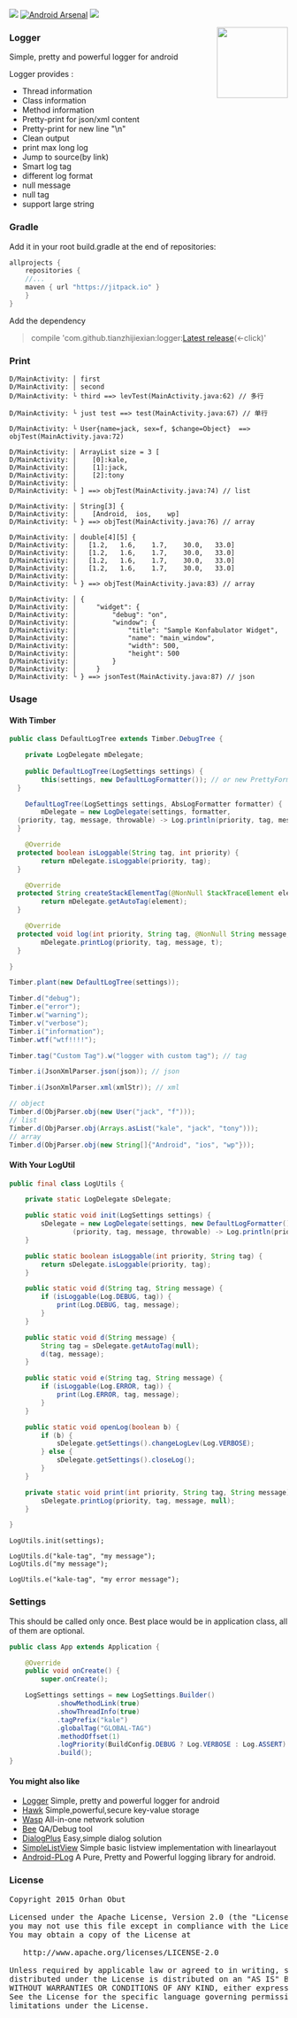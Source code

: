 [![](https://jitpack.io/v/tianzhijiexian/logger.svg)](https://jitpack.io/#tianzhijiexian/logger)
[![Android Arsenal](https://img.shields.io/badge/Android%20Arsenal-Logger-brightgreen.svg?mFormat=flat)](http://android-arsenal.com/details/1/1658) [![](https://img.shields.io/badge/AndroidWeekly-%23147-blue.svg)](http://androidweekly.net/issues/issue-147)

<img align="right" src='https://raw.githubusercontent.com/tianzhijiexian/logger/master/images/logger-logo.png' width='128' height='128'/>

### Logger
Simple, pretty and powerful logger for android

Logger provides :

- Thread information
- Class information
- Method information
- Pretty-print for json/xml content
- Pretty-print for new line "\n"
- Clean output
- print max long log 
- Jump to source(by link)
- Smart log tag
- different log format
- null message
- null tag
- support large string  

### Gradle
Add it in your root build.gradle at the end of repositories:  

```groovy
allprojects {
    repositories {
	//...
	maven { url "https://jitpack.io" }
    }
}
```  

Add the dependency  
> compile 'com.github.tianzhijiexian:logger:[Latest release](https://github.com/tianzhijiexian/logger/releases)(<-click)'

### Print  

```logcat
D/MainActivity: │ first
D/MainActivity: │ second
D/MainActivity: └ third ==> levTest(MainActivity.java:62) // 多行

D/MainActivity: └ just test ==> test(MainActivity.java:67) // 单行

D/MainActivity: └ User{name=jack, sex=f, $change=Object}  ==> objTest(MainActivity.java:72)

D/MainActivity: │ ArrayList size = 3 [ 
D/MainActivity: │    [0]:kale,
D/MainActivity: │    [1]:jack,
D/MainActivity: │    [2]:tony
D/MainActivity: │ 
D/MainActivity: └ ] ==> objTest(MainActivity.java:74) // list

D/MainActivity: │ String[3] { 
D/MainActivity: │    [Android,	ios,	wp]
D/MainActivity: └ } ==> objTest(MainActivity.java:76) // array

D/MainActivity: │ double[4][5] { 
D/MainActivity: │   [1.2,	1.6,	1.7,	30.0,	33.0]
D/MainActivity: │   [1.2,	1.6,	1.7,	30.0,	33.0]
D/MainActivity: │   [1.2,	1.6,	1.7,	30.0,	33.0]
D/MainActivity: │   [1.2,	1.6,	1.7,	30.0,	33.0]
D/MainActivity: │ 
D/MainActivity: └ } ==> objTest(MainActivity.java:83) // array

D/MainActivity: │ {
D/MainActivity: │     "widget": {
D/MainActivity: │         "debug": "on",
D/MainActivity: │         "window": {
D/MainActivity: │             "title": "Sample Konfabulator Widget",
D/MainActivity: │             "name": "main_window",
D/MainActivity: │             "width": 500,
D/MainActivity: │             "height": 500
D/MainActivity: │         }
D/MainActivity: │     }
D/MainActivity: └ } ==> jsonTest(MainActivity.java:87) // json
```

### Usage

#### With Timber

```java
public class DefaultLogTree extends Timber.DebugTree {

    private LogDelegate mDelegate;   
    
    public DefaultLogTree(LogSettings settings) {
        this(settings, new DefaultLogFormatter()); // or new PrettyFormatter()
  }

    DefaultLogTree(LogSettings settings, AbsLogFormatter formatter) {
        mDelegate = new LogDelegate(settings, formatter,
  (priority, tag, message, throwable) -> Log.println(priority, tag, message));
  }

    @Override
  protected boolean isLoggable(String tag, int priority) {
        return mDelegate.isLoggable(priority, tag);
  }

    @Override
  protected String createStackElementTag(@NonNull StackTraceElement element) {
        return mDelegate.getAutoTag(element);
  }

    @Override
  protected void log(int priority, String tag, @NonNull String message, Throwable t) {
        mDelegate.printLog(priority, tag, message, t);
  }

}
```

```java
Timber.plant(new DefaultLogTree(settings));
```

```java
Timber.d("debug"); 
Timber.e("error"); 
Timber.w("warning"); 
Timber.v("verbose"); 
Timber.i("information"); 
Timber.wtf("wtf!!!!");

Timber.tag("Custom Tag").w("logger with custom tag"); // tag

Timber.i(JsonXmlParser.json(json)); // json

Timber.i(JsonXmlParser.xml(xmlStr)); // xml

// object 
Timber.d(ObjParser.obj(new User("jack", "f"))); 
// list 
Timber.d(ObjParser.obj(Arrays.asList("kale", "jack", "tony"))); 
// array 
Timber.d(ObjParser.obj(new String[]{"Android", "ios", "wp"}));
```

#### With Your LogUtil

```java
public final class LogUtils {

    private static LogDelegate sDelegate;

    public static void init(LogSettings settings) {
        sDelegate = new LogDelegate(settings, new DefaultLogFormatter(),
                (priority, tag, message, throwable) -> Log.println(priority, tag, message));
    }

    public static boolean isLoggable(int priority, String tag) {
        return sDelegate.isLoggable(priority, tag);
    }

    public static void d(String tag, String message) {
        if (isLoggable(Log.DEBUG, tag)) {
            print(Log.DEBUG, tag, message);
        }
    }

    public static void d(String message) {
        String tag = sDelegate.getAutoTag(null);
        d(tag, message);
    }

    public static void e(String tag, String message) {
        if (isLoggable(Log.ERROR, tag)) {
            print(Log.ERROR, tag, message);
        }
    }

    public static void openLog(boolean b) {
        if (b) {
            sDelegate.getSettings().changeLogLev(Log.VERBOSE);
        } else {
            sDelegate.getSettings().closeLog();
        }
    }

    private static void print(int priority, String tag, String message) {
        sDelegate.printLog(priority, tag, message, null);
    }

}
```

```
LogUtils.init(settings);

LogUtils.d("kale-tag", "my message");
LogUtils.d("my message");

LogUtils.e("kale-tag", "my error message");
```

### Settings

This should be called only once. Best place would be in application class, all of them
 are optional.

```java
public class App extends Application {

    @Override
    public void onCreate() {
        super.onCreate();

	LogSettings settings = new LogSettings.Builder()
	        .showMethodLink(true)
	        .showThreadInfo(true)
	        .tagPrefix("kale")
	        .globalTag("GLOBAL-TAG")
	        .methodOffset(1)
	        .logPriority(BuildConfig.DEBUG ? Log.VERBOSE : Log.ASSERT)
	        .build();
}
```

#### You might also like
- [Logger](https://github.com/orhanobut/logger) Simple, pretty and powerful logger for android
- [Hawk](https://github.com/orhanobut/hawk) Simple,powerful,secure key-value storage
- [Wasp](https://github.com/orhanobut/wasp) All-in-one network solution
- [Bee](https://github.com/orhanobut/bee) QA/Debug tool
- [DialogPlus](https://github.com/orhanobut/dialogplus) Easy,simple dialog solution
- [SimpleListView](https://github.com/orhanobut/simplelistview) Simple basic listview implementation with linearlayout
- [Android-PLog](https://github.com/Muyangmin/Android-PLog) A Pure, Pretty and Powerful logging library for android.

### License
<pre>
Copyright 2015 Orhan Obut

Licensed under the Apache License, Version 2.0 (the "License");
you may not use this file except in compliance with the License.
You may obtain a copy of the License at

   http://www.apache.org/licenses/LICENSE-2.0

Unless required by applicable law or agreed to in writing, software
distributed under the License is distributed on an "AS IS" BASIS,
WITHOUT WARRANTIES OR CONDITIONS OF ANY KIND, either express or implied.
See the License for the specific language governing permissions and
limitations under the License.
</pre>
